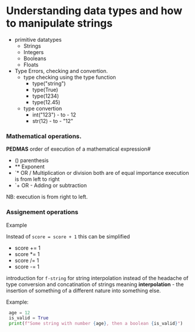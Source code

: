 # Understanding data types and how to manipulate strings
- primitive datatypes
    - Strings
    - Integers
    - Booleans
    - Floats
- Type Errors, checking and convertion.
    - type checking using the type function
        - type("string") <class str>
        - type(True) <class bool>
        - type(1234) <class int>
        - type(12.45) <class float>
    - type convertion
        - int("123") - to - 12
        - str(12) - to - "12"


### Mathematical operations.
**PEDMAS** order of execution of a mathematical expression# 
- () parenthesis
- ** Exponent
- `* OR / Multiplication or division both are of equal importance execution is from left to right
- `+ OR - Adding or subtraction

NB: execution is from right to left.

### Assignement operations
Example 

Instead of `score = score + 1` this can be simplified
- score += 1
- score *= 1
- score /= 1
- score -= 1

introduction for `f-string` for string interpolation instead of the headache of type conversion and concatination of strings
meaning **interpolation** - the insertion of something of a different nature into something else.

Example: 
``` python
 age = 12
 is_valid = True
 print(f"Some string with number {age}, then a boolean {is_valid}")
```